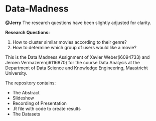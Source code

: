 # Data-Madness

__@Jerry__
The research questions have been slightly adjusted for clarity.

**Research Questions:**
1. How to cluster similar movies according to their genre?
2. How to determine which group of users would like a movie?

This is the Data Madness Assignment of Xavier Weber(i6094733) and Jeroen Vermazeren(i6116870) for the course Data Analysis at the Department of Data Science and Knowledge Engineering, Maastricht University. 

The repository contains:

* The Abstract
* Slideshow
* Recording of Presentation
* .R file with code to create results
* The Datasets

